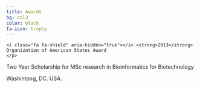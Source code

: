```yaml
---
title: Awards
bg: col3
color: black
fa-icon: trophy
---
```


<p>

	<i class="fa fa-shield" aria-hidden="true"></i> <strong>2013</strong> Organization of American States Award 
	</p>
<p>	
	Two Year Scholarship for MSc research in Bioinformatics for Biotechnology
	</p>
<p>
Washintong, DC. USA.
	</p>

